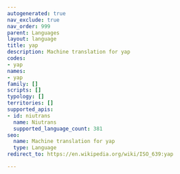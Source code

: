 ```yaml
---
autogenerated: true
nav_exclude: true
nav_order: 999
parent: Languages
layout: language
title: yap
description: Machine translation for yap
codes:
- yap
names:
- yap
family: []
scripts: []
typology: []
territories: []
supported_apis:
- id: niutrans
  name: Niutrans
  supported_language_count: 381
seo:
  name: Machine translation for yap
  type: Language
redirect_to: https://en.wikipedia.org/wiki/ISO_639:yap

---
```



